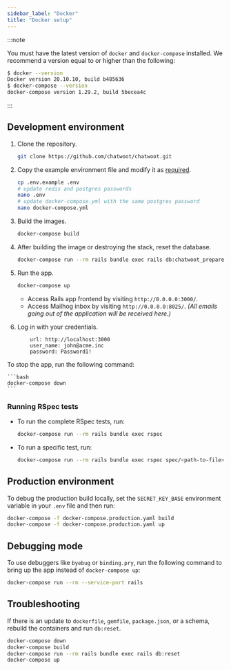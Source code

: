 ```yaml
---
sidebar_label: "Docker"
title: "Docker setup"
---
```


:::note

You must have the latest version of `docker` and `docker-compose` installed. We recommend a version equal to or higher than the following:

```bash
$ docker --version
Docker version 20.10.10, build b485636
$ docker-compose --version
docker-compose version 1.29.2, build 5becea4c
```

:::

## Development environment

1. Clone the repository.

   ```bash
   git clone https://github.com/chatwoot/chatwoot.git
   ```

2. Copy the example environment file and modify it as [required](/docs/self-hosted/configuration/environment-variables).

   ```bash
   cp .env.example .env
   # update redis and postgres passwords
   nano .env
   # update docker-compose.yml with the same postgres password
   nano docker-compose.yml
   ```

3. Build the images.

   ```bash
   docker-compose build
   ```

4. After building the image or destroying the stack, reset the database.

   ```bash
   docker-compose run --rm rails bundle exec rails db:chatwoot_prepare
   ```

5. Run the app.

   ```bash
   docker-compose up
   ```

   - Access Rails app frontend by visiting `http://0.0.0.0:3000/`.
   - Access Mailhog inbox by visiting `http://0.0.0.0:8025/`.
   _(All emails going out of the application will be received here.)_

6. Log in with your credentials.

   ```
       url: http://localhost:3000
       user_name: john@acme.inc
       password: Password1!
   ```

To stop the app, run the following command:

    ```bash
    docker-compose down
    ```

### Running RSpec tests

- To run the complete RSpec tests, run:

  ```bash
  docker-compose run --rm rails bundle exec rspec
  ```

- To run a specific test, run:

  ```bash
  docker-compose run --rm rails bundle exec rspec spec/<path-to-file>:<line-number>
  ```

## Production environment

To debug the production build locally, set the `SECRET_KEY_BASE` environment variable in your `.env` file and then run:

```bash
docker-compose -f docker-compose.production.yaml build
docker-compose -f docker-compose.production.yaml up
```

## Debugging mode

To use debuggers like `byebug` or `binding.pry`, run the following command to bring up the app instead of `docker-compose up`:

```bash
docker-compose run --rm --service-port rails
```

## Troubleshooting

If there is an update to `dockerfile`, `gemfile`, `package.json`, or a schema, rebuild the containers and run `db:reset`.

```bash
docker-compose down
docker-compose build
docker-compose run --rm rails bundle exec rails db:reset
docker-compose up
```
